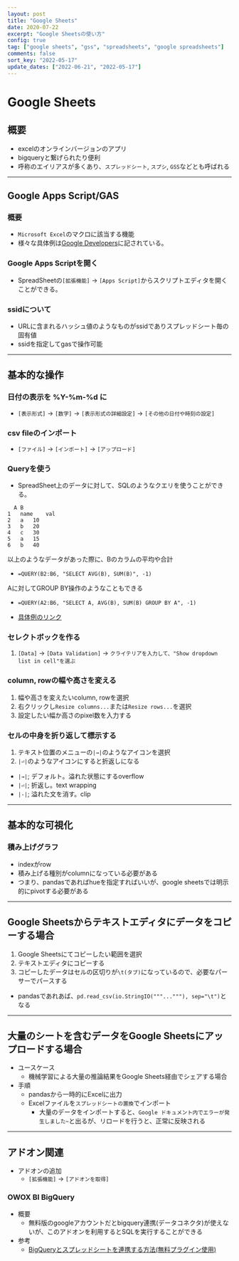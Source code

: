 ```yaml
---
layout: post
title: "Google Sheets"
date: 2020-07-22
excerpt: "Google Sheetsの使い方"
config: true
tag: ["google sheets", "gss", "spreadsheets", "google spreadsheets"]
comments: false
sort_key: "2022-05-17"
update_dates: ["2022-06-21", "2022-05-17"]
---
```


# Google Sheets

## 概要
 - excelのオンラインバージョンのアプリ
 - bigqueryと繋げられたり便利
 - 呼称のエイリアスが多くあり、`スプレッドシート`, `スプシ`, `GSS`などとも呼ばれる

---

## Google Apps Script/GAS

### 概要
 - `Microsoft Excel`のマクロに該当する機能  
 - 様々な具体例は[Google Developers](https://developers.google.com/apps-script/guides/sheets)に記されている。 

### Google Apps Scriptを開く
 - SpreadSheetの`[拡張機能]` -> `[Apps Script]`からスクリプトエディタを開くことができる。  

### ssidについて
 - URLに含まれるハッシュ値のようなものがssidでありスプレッドシート毎の固有値
 - ssidを指定してgasで操作可能

---

## 基本的な操作

### 日付の表示を %Y-%m-%d に
 - `[表示形式]` -> `[数字]` -> `[表示形式の詳細設定]` -> `[その他の日付や時刻の設定]`

### csv fileのインポート
 - `[ファイル]` -> `[インポート]` -> `[アップロード]`

### Queryを使う 

 - SpreadSheet上のデータに対して、SQLのようなクエリを使うことができる。  

```
  A	B
1	name	val
2	a	10
3	b	20
4	c	30
5	a	15
6	b	40
```

以上のようなデータがあった際に、Bのカラムの平均や合計  
 - `=QUERY(B2:B6, "SELECT AVG(B), SUM(B)", -1)`  

Aに対してGROUP BY操作のようなこともできる  
 - `=QUERY(A2:B6, "SELECT A, AVG(B), SUM(B) GROUP BY A", -1)`  

 - [具体例のリンク](https://docs.google.com/spreadsheets/d/1-5ZqObw858VAQ-NuYMB2Et21EfMEPPrJjxpZR-rD5DI/edit?usp=sharing)

### セレクトボックを作る
 1. `[Data]` -> `[Data Validation]` -> `クライテリアを入力して、"Show dropdown list in cell"を選ぶ`

### column, rowの幅や高さを変える
 1. 幅や高さを変えたいcolumn, rowを選択
 2. 右クリックし`Resize columns...`または`Resize rows...`を選択
 3. 設定したい幅か高さのpixel数を入力する

### セルの中身を折り返して標示する
 1. テキスト位置のメニューの`|→|`のようなアイコンを選択
 2. `|⏎|`のようなアイコンにすると折返しになる
   - `|→|`; デフォルト。溢れた状態にするoverflow
   - `|⏎|`; 折返し。text wrapping
   - `|-|`; 溢れた文を消す。clip

---

## 基本的な可視化

### 積み上げグラフ
 - indexがrow
 - 積み上げる種別がcolumnになっている必要がある
 - つまり、pandasであればhueを指定すればいいが、google sheetsでは明示的にpivotする必要がある

---

## Google Sheetsからテキストエディタにデータをコピーする場合
 1. Google Sheetsにてコピーしたい範囲を選択
 2. テキストエディタにコピーする
 3. コピーしたデータはセルの区切りが`\t(タブ)`になっているので、必要なパーサーでパースする
   - pandasであれあば、`pd.read_csv(io.StringIO("""..."""), sep="\t")`となる

---

## 大量のシートを含むデータをGoogle Sheetsにアップロードする場合
 - ユースケース
   - 機械学習による大量の推論結果をGoogle Sheets経由でシェアする場合
 - 手順
   - pandasから一時的にExcelに出力
   - Excelファイルを`スプレッドシートの置換`でインポート
     - 大量のデータをインポートすると、`Google ドキュメント内でエラーが発生しました~`と出るが、リロードを行うと、正常に反映される 

---

## アドオン関連
 - アドオンの追加
   - `[拡張機能]` -> `[アドオンを取得]`

### OWOX BI BigQuery
 - 概要
   - 無料版のgoogleアカウントだとbigquery連携(データコネクタ)が使えないが、このアドオンを利用するとSQLを実行することができる
 - 参考
   - [BigQueryとスプレッドシートを連携する方法(無料プラグイン使用)](https://roi-log.com/2021/09/11/bigquery-spreadsheet-integration/)
